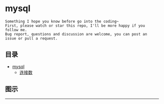 # mysql



```
Something I hope you know before go into the coding~
First, please watch or star this repo, I'll be more happy if you follow me.
Bug report, questions and discussion are welcome, you can post an issue or pull a request.
```



## 目录


* [mysql](docs/mysql.md)
  -  [连接数](docs/mysql/连接数.md)


## 图示























---
